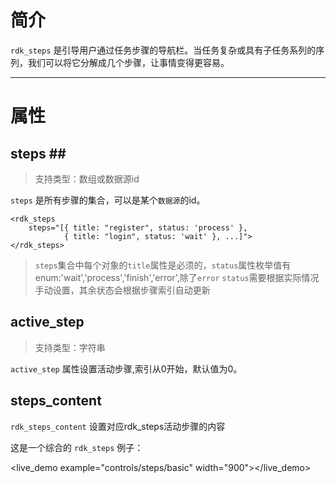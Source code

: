 
# 简介 #
`rdk_steps` 是引导用户通过任务步骤的导航栏。当任务复杂或具有子任务系列的序列，我们可以将它分解成几个步骤，让事情变得更容易。

---
# 属性 #

## steps <binding></binding>##
> 支持类型：数组或数据源id

  `steps` 是所有步骤的集合，可以是某个`数据源`的id。

    <rdk_steps
        steps="[{ title: "register", status: 'process' },
                { title: "login", status: 'wait' }, ...]">
    </rdk_steps>

>`steps`集合中每个对象的`title`属性是必须的，`status`属性枚举值有 enum:'wait','process','finish','error',除了`error` `status`需要根据实际情况手动设置，其余状态会根据步骤索引自动更新

## active_step ##
> 支持类型：字符串

`active_step` 属性设置活动步骤,索引从0开始，默认值为0。


## steps_content ##

`rdk_steps_content` 设置对应rdk_steps活动步骤的内容

这是一个综合的 `rdk_steps` 例子：

<live_demo example="controls/steps/basic" width="900"></live_demo>



